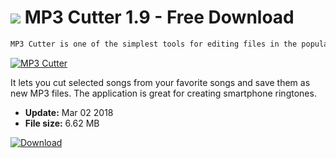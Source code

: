 # ![](https://cdn.softexe.net/static/icon/c/mp3-cutter-10605.png) MP3 Cutter 1.9 - Free Download

```sh
MP3 Cutter is one of the simplest tools for editing files in the popular MP3 format.
```
[![MP3 Cutter](https://gallery.dpcdn.pl/imgc/Tools/80828/g_-_420x350_1.5_-_x0b51bec4-d641-4a3d-80c3-cc32b8064afe.png)](https://softexe.net/win/multimedia/audio-utilities/mp3-cutter:pRfRe.html)

It lets you cut selected songs from your favorite songs and save them as new MP3 files. The application is great for creating smartphone ringtones.


- **Update:** Mar 02 2018
- **File size:** 6.62 MB

[![Download](https://cdn.softexe.net/static/img/download.png)](https://softexe.net/win/multimedia/audio-utilities/mp3-cutter:pRfRe.html)

